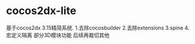 # cocos2dx-lite
基于cocos2dx 3.15精简系统.
1.去除cocosbuilder
2.去除extensions
3.spine
4.宏定义隔离 部分3D模块功能
后续再裁切其他
